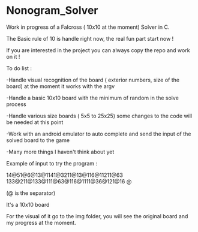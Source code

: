# Nonogram_Solver

Work in progress of a Falcross ( 10x10 at the moment) Solver in C.

The Basic rule of 10 is handle right now, the real fun part start now !

If you are interested in the project you can always copy the repo and work on it !


To do list :

-Handle visual recognition of the board ( exterior numbers, size of the board) at the moment it works with the argv

-Handle a basic 10x10 board with the minimum of random in the solve process

-Handle various size boards ( 5x5 to 25x25) some changes to the code will be needed at this point

-Work with an android emulator to auto complete and send the input of the solved board to the game

-Many more things I haven't think about yet


Example of input to try the program :

14@51@6@13@1141@3211@13@116@11211@63 133@211@133@111@63@116@1111@36@121@16 @

(@ is the separator)

It's a 10x10 board

For the visual of it go to the img folder, you will see the original board and my progress at the moment.
